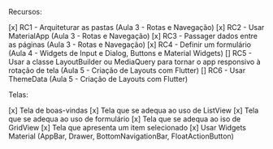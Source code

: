 Recursos:

[x] RC1 - Arquiteturar as pastas (Aula 3 - Rotas e Navegação)
[x] RC2 - Usar MaterialApp (Aula 3 - Rotas e Navegação)
[x] RC3 - Passager dados entre as páginas (Aula 3 - Rotas e Navegação)
[x] RC4 - Definir um formulário (Aula 4 - Widgets de Input e Dialog, Buttons e Material Widgets)
[] RC5 - Usar a classe LayoutBuilder ou MediaQuery para tornar o app responsivo à rotação de tela (Aula 5 - Criação de Layouts com Flutter)
[] RC6 - Usar ThemeData (Aula 5 - Criação de Layouts com Flutter)

Telas:

[x] Tela de boas-vindas
[x] Tela que se adequa ao uso de ListView
[x] Tela que se adequa ao uso de formulário
[x] Tela que se adequa ao iso de GridView
[x] Tela que apresenta um item selecionado
[x] Usar Widgets Material (AppBar, Drawer, BottomNavigationBar, FloatActionButton)